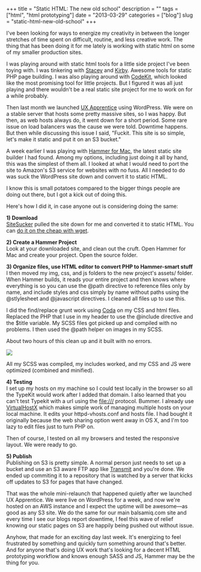 +++
title = "Static HTML: The new old school"
description = ""
tags = ["html", "html prototyping"]
date = "2013-03-29"
categories = ["blog"]
slug = "static-html-new-old-school"
+++



<p>I've been looking for ways to energize my creativity in between the longer stretches of time spent on difficult, routine, and less creative work. The thing that has been doing it for me lately is working with static html on some of my smaller production sites.</p>
<p>I was playing around with static html tools for a little side project I've been toying with. I was tinkering with <a href="http://www.staceyapp.com/">Stacey</a> and <a href="http://getkirby.com/">Kirby</a>. Awesome tools for static PHP page building. I was also playing around with <a href="http://incident57.com/codekit/">CodeKit</a>, which looked like the most promising tool for little projects. But I figured it was all just playing and there wouldn't be a real static site project for me to work on for a while probably.</p>
<p>Then last month we launched <a href="http://www.uxapprentice.com/">UX Apprentice</a> using WordPress. We were on a stable server that hosts some pretty massive sites, so I was happy. But then, as web hosts always do, it went down for a short period. Some rare issue on load balancers was the cause we were told. Downtime happens. But then while discussing this issue I said, "Fuckit. This site is so simple, let's make it static and put it on an S3 bucket."</p>
<p>A week earlier I was playing with <a href="http://hammerformac.com/">Hammer for Mac</a>, the latest static site builder I had found. Among my options, including just doing it all by hand, this was the simplest of them all. I looked at what I would need to port the site to Amazon's S3 service for websites with no fuss. All I needed to do was suck the WordPress site down and convert it to static HTML. </p>
<p>I know this is small potatoes compared to the bigger things people are doing out there, but I got a kick out of doing this. </p>
<p>Here's how I did it, in case anyone out is considering doing the same:</p>
<p><strong>1) Download</strong><br />
<a href="http://sitesucker.us/mac/mac.html">SiteSucker</a> pulled the site down for me and converted it to static HTML. You can <a href="http://www.linuxjournal.com/content/downloading-entire-web-site-wget">do it on the cheap with wget</a>.</p>
<p><strong>2) Create a Hammer Project</strong><br />
Look at your downloaded site, and clean out the cruft. Open Hammer for Mac and create your project. Open the source folder. </p>
<p><strong>3) Organize files, use HTML editor to convert PHP to Hammer-smart stuff</strong><br />
I then moved my img, css, and js folders to the new project's assets/ folder. When Hammer builds, it reads your entire project and then knows where everything is so you can use the @path directive to reference files only by name, and include styles and css simply by name without paths using the @stlylesheet and @javascript directives. I cleaned all files up to use this.</p>
<p>I did the find/replace grunt work using <a href="http://panic.com/coda/">Coda</a> on my CSS and html files. Replaced the PHP that I use in my header to use the @include directive and the $title variable. My SCSS files got picked up and compiled with no problems. I then used the @path helper on images in my SCSS.</p>
<p>About two hours of this clean up and it built with no errors. </p>
<p><img src="/media/notebook/hammer.png" class="screenshot" /></p>
<p>All my SCSS was compiled, my includes worked, and my CSS and JS were optimized (combined and minified). </p>
<p><strong>4) Testing</strong><br />
I set up my hosts on my machine so I could test locally in the browser so all the TypeKit would work after I added that domain. I also learned that you can't test Typekit with a url using the <a href="///" title="///">file:///</a> protocol. Bummer. I already use <a href="http://clickontyler.com/virtualhostx/">VirtualHostX</a> which makes simple work of managing multiple hosts on your local machine. It edits your httpd-vhosts.conf and hosts file. I had bought it originally because the web sharing option went away in OS X, and I'm too lazy to edit files just to turn PHP on. </p>
<p>Then of course, I tested on all my browsers and tested the responsive layout. We were ready to go. </p>
<p><strong>5) Publish</strong><br />
Publishing on S3 is pretty simple. A normal person just needs to set up a bucket and use an S3 aware FTP app like <a href="http://panic.com/transmit/">Transmit</a> and you're done. We ended up commiting it to a repository that is watched by a server that kicks off updates to S3 for pages that have changed. </p>
<p>That was the whole mini-relaunch that happened quietly after we launched UX Apprentice. We were live on WordPress for a week, and now we're hosted on an AWS instance and I expect the uptime will be awesome—as good as any S3 site. We do the same for our main balsamiq.com site and every time I see our blogs report downtime, I feel this wave of relief knowing our static pages on S3 are happily being pushed out without issue. </p>
<p>Anyhow, that made for an exciting day last week. It's energizing to feel frustrated by something and quickly turn something around that's better. And for anyone that's doing UX work that's looking for a decent HTML prototyping workflow and knows enough SASS and JS, Hammer may be the thing for you. </p>
    
  

